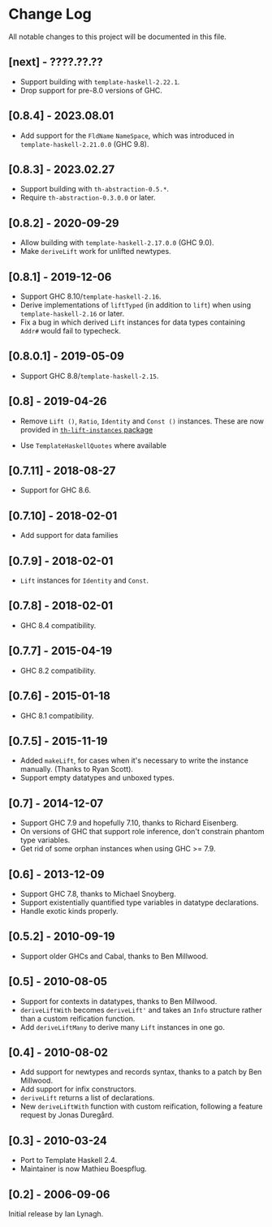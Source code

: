 # Change Log

All notable changes to this project will be documented in this file.

## [next] - ????.??.??

* Support building with `template-haskell-2.22.1`.
* Drop support for pre-8.0 versions of GHC.

## [0.8.4] - 2023.08.01

* Add support for the `FldName` `NameSpace`, which was introduced in
  `template-haskell-2.21.0.0` (GHC 9.8).

## [0.8.3] - 2023.02.27

* Support building with `th-abstraction-0.5.*`.
* Require `th-abstraction-0.3.0.0` or later.

## [0.8.2] - 2020-09-29

* Allow building with `template-haskell-2.17.0.0` (GHC 9.0).
* Make `deriveLift` work for unlifted newtypes.

## [0.8.1] - 2019-12-06

* Support GHC 8.10/`template-haskell-2.16`.
* Derive implementations of `liftTyped` (in addition to `lift`) when using
  `template-haskell-2.16` or later.
* Fix a bug in which derived `Lift` instances for data types containing
  `Addr#` would fail to typecheck.

## [0.8.0.1] - 2019-05-09

* Support GHC 8.8/`template-haskell-2.15`.

## [0.8] - 2019-04-26

* Remove `Lift ()`, `Ratio`, `Identity` and `Const ()` instances.
  These are now provided in [`th-lift-instances` package](http://hackage.haskell.org/package/th-lift-instances)
- Use `TemplateHaskellQuotes` where available

## [0.7.11] - 2018-08-27

* Support for GHC 8.6.

## [0.7.10] - 2018-02-01

* Add support for data families

## [0.7.9] - 2018-02-01

* `Lift` instances for `Identity` and `Const`.

## [0.7.8] - 2018-02-01

* GHC 8.4 compatibility.

## [0.7.7] - 2015-04-19

* GHC 8.2 compatibility.

## [0.7.6] - 2015-01-18

* GHC 8.1 compatibility.

## [0.7.5] - 2015-11-19

* Added `makeLift`, for cases when it's necessary to write the
  instance manually. (Thanks to Ryan Scott).
* Support empty datatypes and unboxed types.

## [0.7] - 2014-12-07

* Support GHC 7.9 and hopefully 7.10, thanks to Richard Eisenberg.
* On versions of GHC that support role inference, don't constrain
  phantom type variables.
* Get rid of some orphan instances when using GHC >= 7.9.

## [0.6] - 2013-12-09

* Support GHC 7.8, thanks to Michael Snoyberg.
* Support existentially quantified type variables in datatype
  declarations.
* Handle exotic kinds properly.

## [0.5.2] - 2010-09-19

* Support older GHCs and Cabal, thanks to Ben Millwood.

## [0.5] - 2010-08-05

* Support for contexts in datatypes, thanks to Ben Millwood.
* `deriveLiftWith` becomes `deriveLift'` and takes an `Info`
  structure rather than a custom reification function.
* Add `deriveLiftMany` to derive many `Lift` instances in one go.

## [0.4] - 2010-08-02

* Add support for newtypes and records syntax, thanks to a patch by
  Ben Millwood.
* Add support for infix constructors.
* `deriveLift` returns a list of declarations.
* New `deriveLiftWith` function with custom reification, following
  a feature request by Jonas Duregård.

## [0.3] - 2010-03-24

* Port to Template Haskell 2.4.
* Maintainer is now Mathieu Boespflug.

## [0.2] - 2006-09-06

Initial release by Ian Lynagh.
